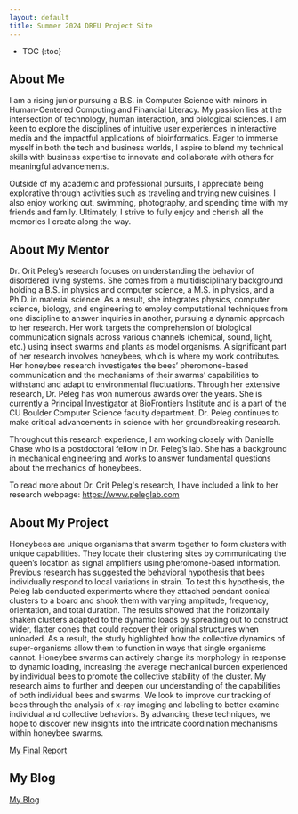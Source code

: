 ```yaml
---
layout: default
title: Summer 2024 DREU Project Site
---
```


* TOC
{:toc}

## About Me

I am a rising junior pursuing a B.S. in Computer Science with minors in Human-Centered Computing and Financial Literacy. My passion lies at the intersection of technology, human interaction, and biological sciences. I am keen to explore the disciplines of intuitive user experiences in interactive media and the impactful applications of bioinformatics. Eager to immerse myself in both the tech and business worlds, I aspire to blend my technical skills with business expertise to innovate and collaborate with others for meaningful advancements.

Outside of my academic and professional pursuits, I appreciate being explorative through activities such as traveling and trying new cuisines. I also enjoy working out, swimming, photography, and spending time with my friends and family. Ultimately, I strive to fully enjoy and cherish all the memories I create along the way.

## About My Mentor

Dr. Orit Peleg’s research focuses on understanding the behavior of disordered living systems. She comes from a multidisciplinary background holding a B.S. in physics and computer science, a M.S. in physics, and a Ph.D. in material science. As a result, she integrates physics, computer science, biology, and engineering to employ computational techniques from one discipline to answer inquiries in another, pursuing a dynamic approach to her research. Her work targets the comprehension of biological communication signals across various channels (chemical, sound, light, etc.) using insect swarms and plants as model organisms. A significant part of her research involves honeybees, which is where my work contributes. Her honeybee research investigates the bees’ pheromone-based communication and the mechanisms of their swarms’ capabilities to withstand and adapt to environmental fluctuations. Through her extensive research, Dr. Peleg has won numerous awards over the years. She is currently a Principal Investigator at BioFrontiers Institute and is a part of the CU Boulder Computer Science faculty department. Dr. Peleg continues to make critical advancements in science with her groundbreaking research.

Throughout this research experience, I am working closely with Danielle Chase who is a postdoctoral fellow in Dr. Peleg’s lab. She has a background in mechanical engineering and works to answer fundamental questions about the mechanics of honeybees.

To read more about Dr. Orit Peleg's research, I have included a link to her research webpage: https://www.peleglab.com

## About My Project

Honeybees are unique organisms that swarm together to form clusters with unique capabilities. They locate their clustering sites by communicating the queen’s location as signal amplifiers using pheromone-based information. Previous research has suggested the behavioral hypothesis that bees individually respond to local variations in strain. To test this hypothesis, the Peleg lab conducted experiments where they attached pendant conical clusters to a board and shook them with varying amplitude, frequency, orientation, and total duration. The results showed that the horizontally shaken clusters adapted to the dynamic loads by spreading out to construct wider, flatter cones that could recover their original structures when unloaded. As a result, the study highlighted how the collective dynamics of super-organisms allow them to function in ways that single organisms cannot. Honeybee swarms can actively change its morphology in response to dynamic loading, increasing the average mechanical burden experienced by individual bees to promote the collective stability of the cluster. My research aims to further and deepen our understanding of the capabilities of both individual bees and swarms. We look to improve our tracking of bees through the analysis of x-ray imaging and labeling to better examine individual and collective behaviors. By advancing these techniques, we hope to discover new insights into the intricate coordination mechanisms within honeybee swarms.

[My Final Report](files/finalreport.pdf)

## My Blog

[My Blog](blog.html)
